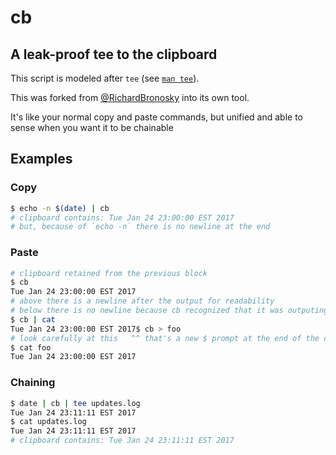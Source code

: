 
# cb
## A leak-proof tee to the clipboard

This script is modeled after `tee` (see [`man tee`][2]).

This was forked from [@RichardBronosky](https://gist.github.com/RichardBronosky/56d8f614fab2bacdd8b048fb58d0c0c7) into its own tool.

It's like your normal copy and paste commands, but unified and able to sense when you want it to be chainable

## Examples


### Copy

```bash
$ echo -n $(date) | cb
# clipboard contains: Tue Jan 24 23:00:00 EST 2017
# but, because of `echo -n` there is no newline at the end
```

### Paste

```bash
# clipboard retained from the previous block
$ cb
Tue Jan 24 23:00:00 EST 2017
# above there is a newline after the output for readability
# below there is no newline because cb recognized that it was outputing to a pipe and any alterations would "contaminate" the data
$ cb | cat
Tue Jan 24 23:00:00 EST 2017$ cb > foo
# look carefully at this   ^^ that's a new $ prompt at the end of the content exactly as copied
$ cat foo
Tue Jan 24 23:00:00 EST 2017
```

### Chaining

```bash
$ date | cb | tee updates.log
Tue Jan 24 23:11:11 EST 2017
$ cat updates.log
Tue Jan 24 23:11:11 EST 2017
# clipboard contains: Tue Jan 24 23:11:11 EST 2017
```

  [1]: https://gist.github.com/RichardBronosky/56d8f614fab2bacdd8b048fb58d0c0c7
  [2]: 
http://man7.org/linux/man-pages/man1/tee.1.html
